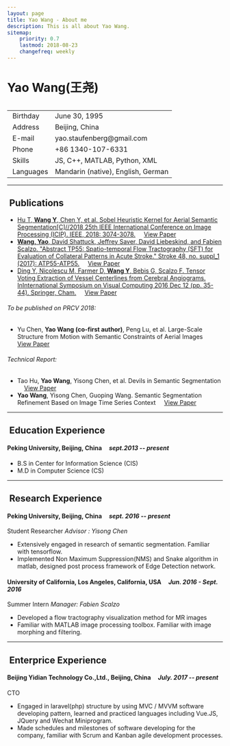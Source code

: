 ```yaml
---
layout: page
title: Yao Wang - About me
description: This is all about Yao Wang.
sitemap:
    priority: 0.7
    lastmod: 2018-08-23
    changefreq: weekly
---
```

# Yao Wang(王尧)

<div class="box">
  <span class="image left"><img src="{{ "/images/profile.jpg" | absolute_url }}" alt="" /></span>
  
  <div class="table-wrapper">
		<table class="alt">
			<tbody>
				<tr>
					<td class="icon fa-calendar">&nbsp;Birthday</td>
					<td>June 30, 1995</td>
				</tr>
				<tr>
					<td class="icon fa-map-marker">&nbsp;Address</td>
					<td>Beijing, China</td>
				</tr>
				<tr>
					<td class="icon fa-envelope">&nbsp;E-mail</td>
					<td>yao.staufenberg@gmail.com</td>
				</tr>
				<tr>
					<td class="icon fa-phone">&nbsp;Phone</td>
					<td>+86 1340-107-6331</td>
				</tr>
				<tr>
					<td class="icon fa-bullseye">&nbsp;Skills</td>
					<td>JS, C++, MATLAB, Python, XML</td>
				</tr>
        <tr>
					<td class="icon fa-globe">&nbsp;Languages</td>
					<td>Mandarin (native), English, German</td>
				</tr>
			</tbody>
		</table>
	</div>
</div>

<hr/>
<h2 style="clear:both" class="icon fa-bookmark">&nbsp;Publications</h2>

- <a href="https://ieeexplore.ieee.org/abstract/document/8451170/">Hu T, **Wang Y**, Chen Y, et al. Sobel Heuristic Kernel for Aerial Semantic Segmentation[C]//2018 25th IEEE International Conference on Image Processing (ICIP). IEEE, 2018: 3074-3078.</a> &nbsp;&nbsp;&nbsp; <a href="/pdfs/edge-icip18.pdf" class="button small">View Paper</a>
- <a href="https://www.ahajournals.org/doi/abs/10.1161/str.48.suppl_1.tp55">**Wang, Yao**, David Shattuck, Jeffrey Saver, David Liebeskind, and Fabien Scalzo. "Abstract TP55: Spatio-temporal Flow Tractography (SFT) for Evaluation of Collateral Patterns in Acute Stroke." Stroke 48, no. suppl_1 (2017): ATP55-ATP55.</a> &nbsp;&nbsp;&nbsp; <a href="/pdfs/SFT-as17.pdf" class="button small">View Paper</a>
- <a href="https://link.springer.com/chapter/10.1007/978-3-319-50835-1_4">Ding Y, Nicolescu M, Farmer D, **Wang Y**, Bebis G, Scalzo F. Tensor Voting Extraction of Vessel Centerlines from Cerebral Angiograms. InInternational Symposium on Visual Computing 2016 Dec 12 (pp. 35-44). Springer, Cham.</a> &nbsp;&nbsp;&nbsp; <a href="/pdfs/tve-isvc17.pdf" class="button small">View Paper</a>

###### To be published on PRCV 2018:

- Yu Chen, **Yao Wang (co-first author)**, Peng Lu, et al. Large-Scale Structure from Motion with Semantic Constraints of Aerial Images &nbsp;&nbsp;&nbsp; <a href="/pdfs/ssSFM-prcv18.pdf" class="button small">View Paper</a> 

###### Technical Report:

- Tao Hu, **Yao Wang**, Yisong Chen, et al. Devils in Semantic Segmentation &nbsp;&nbsp;&nbsp; <a href="/pdfs/devil-18.pdf" class="button small">View Paper</a>
- **Yao Wang**, Yisong Chen, Guoping Wang. Semantic Segmentation Refinement Based on Image Time Series Context &nbsp;&nbsp;&nbsp; <a href="/pdfs/ssrboitsc-mpr17.pdf" class="button small">View Paper</a>

<hr/>
<h2 class="icon fa-graduation-cap">&nbsp;Education Experience</h2>

#### Peking University, Beijing, China &nbsp;&nbsp;&nbsp; *sept.2013 -- present*

- B.S in Center for Information Science (CIS)
- M.D in Computer Science (CS)

<hr/>
<h2 class="icon fa-flask">&nbsp;Research Experience</h2>

#### Peking University, Beijing, China &nbsp;&nbsp;&nbsp; *sept. 2016 -- present*

Student Researcher *Advisor : Yisong Chen*

- Extensively engaged in research of semantic segmentation. Familiar with tensorflow.
- Implemented Non Maximum Suppression(NMS) and Snake algorithm in matlab, designed post process framework of Edge Detection network.

#### University of California, Los Angeles, California, USA &nbsp;&nbsp;&nbsp; *Jun. 2016 - Sept. 2016*

Summer Intern *Manager: Fabien Scalzo*

- Developed a flow tractography visualization method for MR images
- Familiar with MATLAB image processing toolbox. Familiar with image morphing and filtering.

<hr/>
<h2 class="icon fa-briefcase">&nbsp;Enterprice Experience</h2>

#### Beijing Yidian Technology Co.,Ltd., Beijing, China &nbsp;&nbsp;&nbsp; *July. 2017 -- present*

CTO

- Engaged in laravel(php) structure by using MVC / MVVM software developing pattern, learned and practiced languages including Vue.JS, JQuery and Wechat Miniprogram.
- Made schedules and milestones of software developing for the company, familiar with Scrum and Kanban agile development processes.
